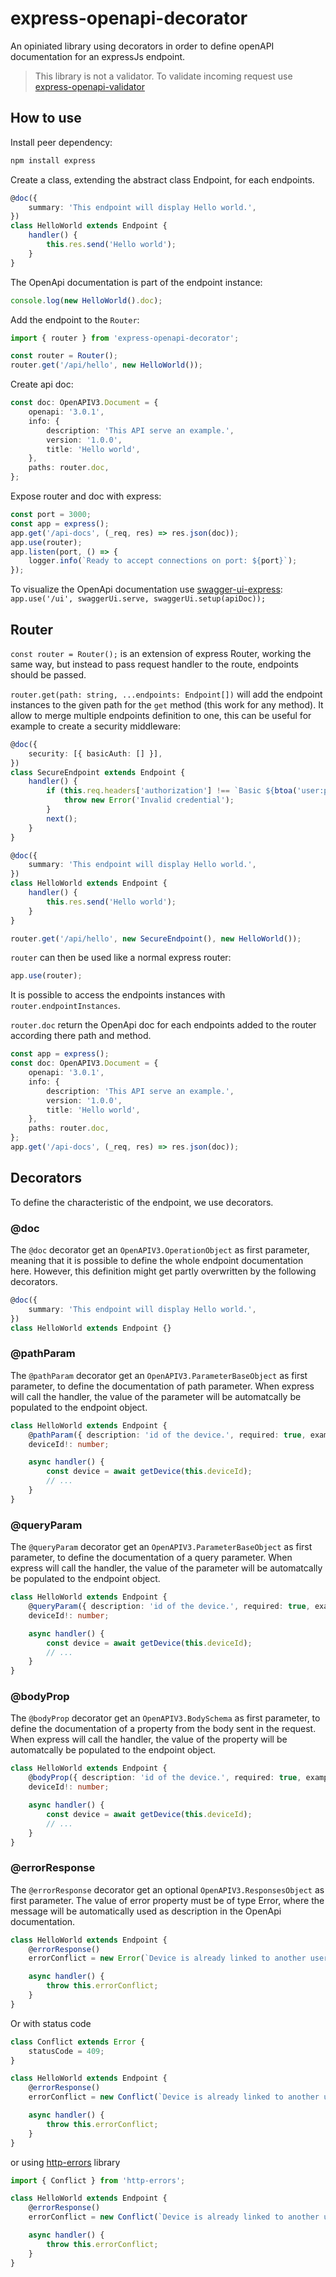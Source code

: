 # express-openapi-decorator

An opiniated library using decorators in order to define openAPI documentation for an expressJs endpoint.

> This library is not a validator. To validate incoming request use [express-openapi-validator](https://www.npmjs.com/package/express-openapi-validator)

## How to use

Install peer dependency:

```sh
npm install express
```

Create a class, extending the abstract class Endpoint, for each endpoints.

```ts
@doc({
    summary: 'This endpoint will display Hello world.',
})
class HelloWorld extends Endpoint {
    handler() {
        this.res.send('Hello world');
    }
}
```

The OpenApi documentation is part of the endpoint instance:

```ts
console.log(new HelloWorld().doc);
```

Add the endpoint to the `Router`:

```ts
import { router } from 'express-openapi-decorator';

const router = Router();
router.get('/api/hello', new HelloWorld());
```

Create api doc:

```ts
const doc: OpenAPIV3.Document = {
    openapi: '3.0.1',
    info: {
        description: 'This API serve an example.',
        version: '1.0.0',
        title: 'Hello world',
    },
    paths: router.doc,
};
```

Expose router and doc with express:

```ts
const port = 3000;
const app = express();
app.get('/api-docs', (_req, res) => res.json(doc));
app.use(router);
app.listen(port, () => {
    logger.info(`Ready to accept connections on port: ${port}`);
});
```

To visualize the OpenApi documentation use [swagger-ui-express](https://www.npmjs.com/package/swagger-ui-express): `app.use('/ui', swaggerUi.serve, swaggerUi.setup(apiDoc));`

## Router

`const router = Router();` is an extension of express Router, working the same way, but instead to pass request handler to the route, endpoints should be passed.

`router.get(path: string, ...endpoints: Endpoint[])` will add the endpoint instances to the given path for the `get` method (this work for any method). It allow to merge multiple endpoints definition to one, this can be useful for example to create a security middleware:

```ts
@doc({
    security: [{ basicAuth: [] }],
})
class SecureEndpoint extends Endpoint {
    handler() {
        if (this.req.headers['authorization'] !== `Basic ${btoa('user:password')}`) {
            throw new Error('Invalid credential');
        }
        next();
    }
}

@doc({
    summary: 'This endpoint will display Hello world.',
})
class HelloWorld extends Endpoint {
    handler() {
        this.res.send('Hello world');
    }
}

router.get('/api/hello', new SecureEndpoint(), new HelloWorld());
```

`router` can then be used like a normal express router:

```ts
app.use(router);
```

It is possible to access the endpoints instances with `router.endpointInstances`.

`router.doc` return the OpenApi doc for each endpoints added to the router according there path and method.

```ts
const app = express();
const doc: OpenAPIV3.Document = {
    openapi: '3.0.1',
    info: {
        description: 'This API serve an example.',
        version: '1.0.0',
        title: 'Hello world',
    },
    paths: router.doc,
};
app.get('/api-docs', (_req, res) => res.json(doc));
```

## Decorators

To define the characteristic of the endpoint, we use decorators.

### @doc

The `@doc` decorator get an `OpenAPIV3.OperationObject` as first parameter, meaning that it is possible to define the whole endpoint documentation here. However, this definition might get partly overwritten by the following decorators.

```ts
@doc({
    summary: 'This endpoint will display Hello world.',
})
class HelloWorld extends Endpoint {}
```

### @pathParam

The `@pathParam` decorator get an `OpenAPIV3.ParameterBaseObject` as first parameter, to define the documentation of path parameter. When express will call the handler, the value of the parameter will be automatcally be populated to the endpoint object.

```ts
class HelloWorld extends Endpoint {
    @pathParam({ description: 'id of the device.', required: true, example: 123 })
    deviceId!: number;

    async handler() {
        const device = await getDevice(this.deviceId);
        // ...
    }
}
```

### @queryParam

The `@queryParam` decorator get an `OpenAPIV3.ParameterBaseObject` as first parameter, to define the documentation of a query parameter. When express will call the handler, the value of the parameter will be automatcally be populated to the endpoint object.

```ts
class HelloWorld extends Endpoint {
    @queryParam({ description: 'id of the device.', required: true, example: 123 })
    deviceId!: number;

    async handler() {
        const device = await getDevice(this.deviceId);
        // ...
    }
}
```

### @bodyProp

The `@bodyProp` decorator get an `OpenAPIV3.BodySchema` as first parameter, to define the documentation of a property from the body sent in the request. When express will call the handler, the value of the property will be automatcally be populated to the endpoint object.

```ts
class HelloWorld extends Endpoint {
    @bodyProp({ description: 'id of the device.', required: true, example: 123 })
    deviceId!: number;

    async handler() {
        const device = await getDevice(this.deviceId);
        // ...
    }
}
```

### @errorResponse

The `@errorResponse` decorator get an optional `OpenAPIV3.ResponsesObject` as first parameter. The value of error property must be of type Error, where the message will be automatically used as description in the OpenApi documentation.

```ts
class HelloWorld extends Endpoint {
    @errorResponse()
    errorConflict = new Error(`Device is already linked to another user`);

    async handler() {
        throw this.errorConflict;
    }
}
```

Or with status code

```ts
class Conflict extends Error {
    statusCode = 409;
}

class HelloWorld extends Endpoint {
    @errorResponse()
    errorConflict = new Conflict(`Device is already linked to another user`);

    async handler() {
        throw this.errorConflict;
    }
}
```

or using [http-errors](https://www.npmjs.com/package/http-error) library

```ts
import { Conflict } from 'http-errors';

class HelloWorld extends Endpoint {
    @errorResponse()
    errorConflict = new Conflict(`Device is already linked to another user`);

    async handler() {
        throw this.errorConflict;
    }
}
```
